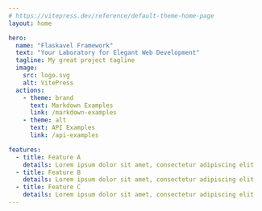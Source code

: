 ```yaml
---
# https://vitepress.dev/reference/default-theme-home-page
layout: home

hero:
  name: "Flaskavel Framework"
  text: "Your Laboratory for Elegant Web Development"
  tagline: My great project tagline
  image:
    src: logo.svg
    alt: VitePress
  actions:
    - theme: brand
      text: Markdown Examples
      link: /markdown-examples
    - theme: alt
      text: API Examples
      link: /api-examples

features:
  - title: Feature A
    details: Lorem ipsum dolor sit amet, consectetur adipiscing elit
  - title: Feature B
    details: Lorem ipsum dolor sit amet, consectetur adipiscing elit
  - title: Feature C
    details: Lorem ipsum dolor sit amet, consectetur adipiscing elit
---
```



